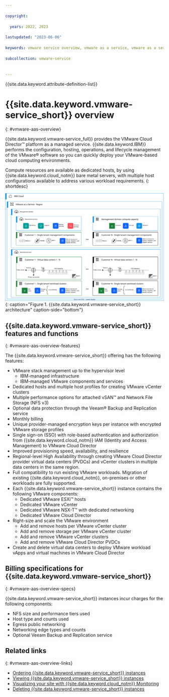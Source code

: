 ```yaml
---

copyright:

  years: 2022, 2023

lastupdated: "2023-06-06"

keywords: vmware service overview, vmware as a service, vmware as a service overview, vmware as a service introduction

subcollection: vmware-service


---
```


{{site.data.keyword.attribute-definition-list}}

# {{site.data.keyword.vmware-service_short}} overview
{: #vmware-aas-overview}

{{site.data.keyword.vmware-service_full}} provides the VMware Cloud Director™ platform as a managed service. {{site.data.keyword.IBM}} performs the configuration, hosting, operations, and lifecycle management of the VMware® software so you can quickly deploy your VMware-based cloud computing environments.

Compute resources are available as dedicated hosts, by using {{site.data.keyword.cloud_notm}} bare metal servers, with multiple host configurations available to address various workload requirements.
{: shortdesc}

![{{site.data.keyword.vmware-service_short}} architecture](../images/vmware-aas-archi.svg){: caption="Figure 1. {{site.data.keyword.vmware-service_short}} architecture" caption-side="bottom"}

## {{site.data.keyword.vmware-service_short}} features and functions
{: #vmware-aas-overview-features}

The {{site.data.keyword.vmware-service_short}} offering has the following features:

* VMware stack management up to the hypervisor level
   * IBM-managed infrastructure
   * IBM-managed VMware components and services
* Dedicated hosts and multiple host profiles for creating VMware vCenter clusters
* Multiple performance options for attached vSAN™ and Network File Storage (NFS v3)
* Optional data protection through the Veeam® Backup and Replication service
* Monthly billing
* Unique provider-managed encryption keys per instance with encrypted VMware storage profiles
* Single sign-on (SSO) with role-based authentication and authorization from {{site.data.keyword.cloud_notm}} IAM (Identity and Access Management) to VMware Cloud Director
* Improved provisioning speed, availability, and resilience
* Regional-level High Availability through creating VMware Cloud Director provider virtual data centers (PVDCs) and vCenter clusters in multiple data centers in the same region.
* Full compatibility to run existing VMware workloads. Migration of existing {{site.data.keyword.cloud_notm}}, on-premises or other workloads are fully supported.
* Each {{site.data.keyword.vmware-service_short}} instance contains the following VMware components:
   * Dedicated VMware ESXi™ hosts
   * Dedicated VMware vCenter
   * Dedicated VMware NSX-T™ with dedicated networking
   * Dedicated VMware Cloud Director
* Right-size and scale the VMware environment
   * Add and remove hosts per VMware vCenter cluster
   * Add and remove storage per VMware vCenter cluster
   * Add and remove VMware vCenter clusters
   * Add and remove VMware Cloud Director PVDCs
* Create and delete virtual data centers to deploy VMware workload vApps and virtual machines in VMware Cloud Director

## Billing specifications for {{site.data.keyword.vmware-service_short}}
{: #vmware-aas-overview-specs}

{{site.data.keyword.vmware-service_short}} instances incur charges for the following components:

* NFS size and performance tiers used
* Host type and counts used
* Egress public networking
* Networking edge types and counts
* Optional Veeam Backup and Replication service

## Related links
{: #vmware-aas-overview-links}

* [Ordering {{site.data.keyword.vmware-service_short}} instances](/docs/vmware-service?topic=vmware-service-tenant-ordering)
* [Viewing {{site.data.keyword.vmware-service_short}} instances](/docs/vmware-service?topic=vmware-service-tenant-viewing)
* [Visualizing your site with {{site.data.keyword.cloud_notm}} Monitoring](/docs/vmware-service?topic=vmware-service-single-tenant-monitoring)
* [Deleting {{site.data.keyword.vmware-service_short}} instances](/docs/vmware-service?topic=vmware-service-tenant-deleting)
